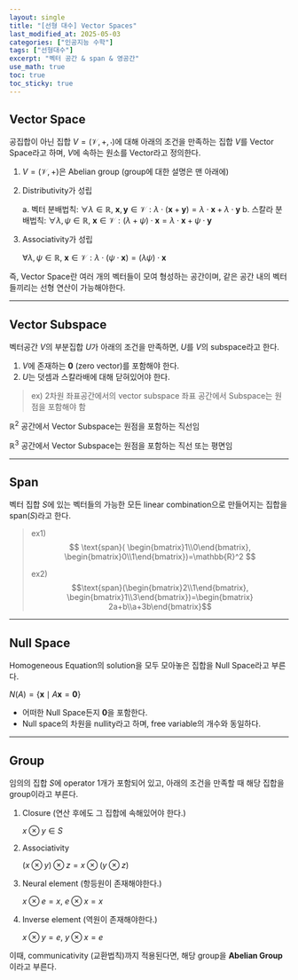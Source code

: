 ```yaml
---
layout: single
title: "[선형 대수] Vector Spaces"
last_modified_at: 2025-05-03
categories: ["인공지능 수학"]
tags: ["선형대수"]
excerpt: "벡터 공간 & span & 영공간"
use_math: true
toc: true
toc_sticky: true
---
```


## Vector Space

공집합이 아닌 집합 $V=(\mathcal V,+,\cdot)$에 대해 아래의 조건을 만족하는 집합 $V$를 Vector Space라고 하며, $V$에 속하는 원소를 Vector라고 정의한다.

1. $V=(\mathcal V,+)$은 Abelian group (group에 대한 설명은 맨 아래에)
2. Distributivity가 성립

	a. 벡터 분배법칙: $\forall\lambda\in\mathbb{R},~\mathbf{x},\mathbf{y}\in\mathcal{V}:\lambda \cdot(\mathbf{x}+\mathbf{y})=\lambda \cdot\mathbf{x}+\lambda\cdot \mathbf{y}$
    b. 스칼라 분배법칙: $\forall\lambda,\psi\in\mathbb{R},~\mathbf{x}\in\mathcal{V}:(\lambda+\psi)\cdot\mathbf{x}=\lambda\cdot \mathbf{x}+\psi\cdot \mathbf{y}$
    
3. Associativity가 성립

	$\forall\lambda,\psi\in\mathbb{R},~\mathbf{x}\in\mathcal{V}:\lambda\cdot(\psi\cdot\mathbf{x})=(\lambda\psi)\cdot\mathbf{x}$
   

즉, Vector Space란 여러 개의 벡터들이 모여 형성하는 공간이며, 같은 공간 내의 벡터들끼리는 선형 연산이 가능해야한다.

---

## Vector Subspace

벡터공간 $V$의 부분집합 $U$가 아래의 조건을 만족하면, $U$를 $V$의 subspace라고 한다.

1. $V$에 존재하는 $\mathbf{0}$ (zero vector)를 포함해야 한다.
2. $U$는 덧셈과 스칼라배에 대해 닫혀있어야 한다.

> ex) 2차원 좌표공간에서의 vector subspace
	좌표 공간에서 Subspace는 원점을 포함해야 함

$\mathbb{R}^2$ 공간에서 Vector Subspace는 원점을 포함하는 직선임
    
$\mathbb{R}^3$ 공간에서 Vector Subspace는 원점을 포함하는 직선 또는 평면임

---

## Span

벡터 집합 $S$에 있는 벡터들의 가능한 모든 linear combination으로 만들어지는 집합을 $\text{span}(S)$라고 한다.

> ex1)
> $$
> \text{span}(
> \begin{bmatrix}1\\0\end{bmatrix},
> \begin{bmatrix}0\\1\end{bmatrix})=\mathbb{R}^2
> $$
>
> ex2) $$\text{span}(\begin{bmatrix}2\\1\end{bmatrix},
\begin{bmatrix}1\\3\end{bmatrix})=\begin{bmatrix}
2a+b\\a+3b\end{bmatrix}$$

---

## Null Space

Homogeneous Equation의 solution을 모두 모아놓은 집합을 Null Space라고 부른다.
    
$N(A)=\{\mathbf{x}\mid A\mathbf{x}=\mathbf{0}\}$
    
- 어떠한 Null Space든지 $\mathbf{0}$을 포함한다.
- Null space의 차원을 nullity라고 하며, free variable의 개수와 동일하다.

---

## Group

임의의 집합 $S$에 operator 1개가 포함되어 있고, 아래의 조건을 만족할 때 해당 집합을 group이라고 부른다.

1. Closure (연산 후에도 그 집합에 속해있어야 한다.)

	$x\otimes y\in S$

2. Associativity

	$(x\otimes y)\otimes z=x\otimes(y\otimes z)$

3. Neural element (항등원이 존재해야한다.)

	$x\otimes e=x,~e\otimes x=x$

4. Inverse element (역원이 존재해야한다.)

	$x\otimes y=e,~y\otimes x=e$

이때, communicativity (교환법칙)까지 적용된다면, 해당 group을 **Abelian Group**이라고 부른다.
